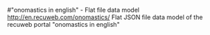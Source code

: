 #"onomastics in english" - Flat file data model
http://en.recuweb.com/onomastics/
Flat JSON file data model of the recuweb portal "onomastics in english"
